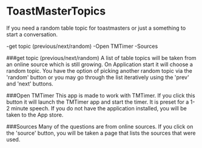 ToastMasterTopics
=================

If you need a random table topic for toastmasters or just a something to start a conversation.

-get topic (previous/next/random)
-Open TMTimer
-Sources

###get topic (previous/next/random)
  A list of table topics will be taken from an online source which is still growing.  On Application start it will choose a random topic.  You have the option of picking another random topic via the 'random' button or you may go through the list iteratively using the 'prev' and 'next' buttons.
  
###Open TMTimer
  This app is made to work with TMTimer.  If you click this button it will launch the TMTimer app and start the timer.  It is preset for a 1-2 minute speech.  If you do not have the application installed, you will be taken to the App store.
  
###Sources
  Many of the questions are from online sources. If you click on the 'source' button, you will be taken a page that lists the sources that were used.
